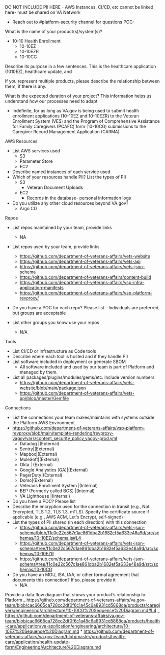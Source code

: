 DO NOT INCLUDE PII HERE - AWS Instances, CI/CD, etc cannot be linked here- must be shared on VA Network

- Reach out to #platform-security channel for questions
  POC:

What is the name of your product(s)/system(s)?

- 10-10 Health Enrollment
  - 10-10EZ
  - 10-10EZR
  - 10-10CG

Describe its purpose in a few sentences.
This is the healthcare application (1010EZ), healthcare update, and

If you represent multiple products, please describe the relationship between them, if there is any.

What is the expected duration of your project? This information helps us understand how our processes need to adapt

- Indefinite, for as long as VA.gov is being used to submit health enrollment applications (10-10EZ and 10-10EZR) to the Veteran Enrollment System (VES) and the Program of Comprehensive Assistance for Family Caregivers (PCAFC) form (10-10CG) submissions to the Caregiver Record Management Application (CARMA)

AWS Resources

- List AWS services used
  - S3
  - Parameter Store
  - EC2
- Describe named instances of each service used
- Which of your resources handle PII? List the types of PII
  - S3
    - Veteran Document Uploads
  - EC2
    - Records in the database- personal information logs
- Do you utilize any other cloud resources beyond VA.gov?
  - Argo CD

Repos

- List repos maintained by your team, provide links
  - NA
- List repos used by your team, provide links

  - https://github.com/department-of-veterans-affairs/vets-website
  - https://github.com/department-of-veterans-affairs/vets-api
  - https://github.com/department-of-veterans-affairs/vets-json-schema
  - https://github.com/department-of-veterans-affairs/content-build
  - https://github.com/department-of-veterans-affairs/vsp-infra-application-manifests
  - https://github.com/department-of-veterans-affairs/vsp-platform-revproxy/

- Do you have a POC for each repo? Please list – Individuals are preferred, but groups are acceptable
- List other groups you know use your repos
  - N/A

Tools

- List CI/CD or Infrastructure as Code tools
- Describe where each tool is hosted and if they handle PII
- List software included in deployment or generate SBOM
  - All software included and used by our team is part of Platform and managed by them.
- List all packages/plugins/modules/gems/etc. Include version numbers
  - https://github.com/department-of-veterans-affairs/vets-website/blob/main/package.json
  - https://github.com/department-of-veterans-affairs/vets-api/blob/master/Gemfile

Connections

- List the connections your team makes/maintains with systems outside the Platform AWS Environment
- https://github.com/department-of-veterans-affairs/vsp-platform-revproxy/blob/main/template-rendering/revproxy-vagov/vars/content_security_policy_vagov-prod.yml
  - Datadog |(External)
  - Sentry|(External)
  - Mapbox|(External)
  - MuleSoft|(External)
  - Okta | (External)
  - Google Analystics (GA)|(External)
  - PagerDuty|(External)
  - Domo|(External)
  - Veterans Enrollment System |(Internal)
  - BEP (Formerly called BGS) |(Internal)
  - VA Lighthouse |(Internal)
- Do you have a POC? Please list
- Describe the encryption used for the connection in transit (e.g., Not Encrypted, TLS 1.2, TLS 1.3, mTLS). Specify the certificate source if applicable (e.g., AWS ACM, Let's Encrypt, self-signed)
- List the types of PII shared (in each direction) with this connection
  - https://github.com/department-of-veterans-affairs/vets-json-schema/blob/f1c0e22c567c1ae861dba2b1682ef5a633e48a9d/src/schemas/10-10EZ/schema.js#L4
  - https://github.com/department-of-veterans-affairs/vets-json-schema/tree/f1c0e22c567c1ae861dba2b1682ef5a633e48a9d/src/schemas/10-10EZR
  - https://github.com/department-of-veterans-affairs/vets-json-schema/tree/f1c0e22c567c1ae861dba2b1682ef5a633e48a9d/src/schemas/10-10CG
- Do you have an MOU, ISA, IAA, or other formal agreement that documents this connection? If so, please provide it
  - N/A

Provide a data flow diagram that shows your product’s relationship to Platform
_ https://github.com/department-of-veterans-affairs/va.gov-team/blob/cac6665ca728cc2df0f6c1a45c6a8931cd5868ca/products/caregivers/engineering/architecture/10-10CG%20Sequence%20Diagram.md#L4
_ https://github.com/department-of-veterans-affairs/va.gov-team/blob/cac6665ca728cc2df0f6c1a45c6a8931cd5868ca/products/health-care/application/va-application/engineering/architecture/10-10EZ%20Sequence%20Diagram.md \* https://github.com/department-of-veterans-affairs/va.gov-team/blob/master/products/health-care/application/health-update-form/Engineering/Architecture%20Diagram.md
